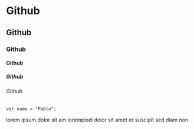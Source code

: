 # Github 
## Github
### Github
#### Github
##### Github
###### Github

```
var name = "Pablo";
```

lorem ipsum dolor sit am
lorempixel  dolor sit amet er suscipit sed diam non